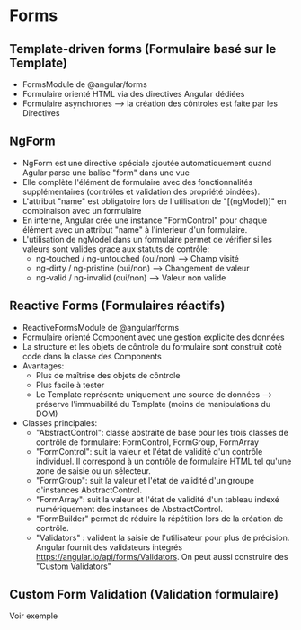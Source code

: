 # Forms

## Template-driven forms (Formulaire basé sur le Template)
* FormsModule de @angular/forms
* Formulaire orienté HTML via des directives Angular dédiées
* Formulaire asynchrones --> la création des côntroles est faite par les Directives

## NgForm
* NgForm est une directive spéciale ajoutée automatiquement quand Agular parse une balise "form" dans une vue
* Elle complète l'élément de formulaire avec des fonctionnalités supplémentaires (contrôles et validation des propriété bindées).
* L'attribut "name" est obligatoire lors de l'utilisation de "[(ngModel)]" en combinaison avec un formulaire
* En interne, Angular crée une instance "FormControl" pour chaque élément avec un attribut "name" à l'interieur d'un formulaire.
* L'utilisation de ngModel dans un formulaire permet de vérifier si les valeurs sont valides grace aux statuts de contrôle:
    - ng-touched / ng-untouched (oui/non) --> Champ visité
    - ng-dirty   / ng-pristine  (oui/non) --> Changement de valeur 
    - ng-valid   / ng-invalid   (oui/non) --> Valeur non valide

## Reactive Forms (Formulaires réactifs)
* ReactiveFormsModule de @angular/forms
* Formulaire orienté Component avec une gestion explicite des données
* La structure et les objets de côntrole du formulaire sont construit coté code dans la classe des Components
* Avantages:
    - Plus de maîtrise des objets de côntrole
    - Plus facile à tester
    - Le Template représente uniquement une source de données --> préserve l'immuabilité du Template (moins de manipulations du DOM)
* Classes principales:
    - "AbstractControl": classe abstraite de base pour les trois classes de contrôle de formulaire: FormControl, FormGroup, FormArray
    - "FormControl": suit la valeur et l'état de validité d'un contrôle individuel. Il correspond à un contrôle de formulaire HTML tel qu'une zone de saisie ou un sélecteur.
    - "FormGroup": suit la valeur et l'état de validité d'un groupe d'instances AbstractControl.
    - "FormArray": suit la valeur et l'état de validité d'un tableau indexé numériquement des instances de AbstractControl.
    - "FormBuilder" permet de réduire la répétition lors de la création de contrôle.
    - "Validators" : valident la saisie de l'utilisateur pour plus de précision. Angular fournit des validateurs intégrés https://angular.io/api/forms/Validators. On peut aussi construire des "Custom Validators"

## Custom Form Validation (Validation formulaire)
Voir exemple